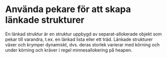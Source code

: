 # Använda pekare för att skapa länkade strukturer

En länkad struktur är en struktur uppbygd av separat-allokerade
objekt som pekar till varandra, t.ex. en länkad lista eller ett
träd. Länkade strukturer växer och krymper dynamiskt, dvs. deras
storlek varierar med körning och under körning och kräver i regel
minnesallokering på heapen.


